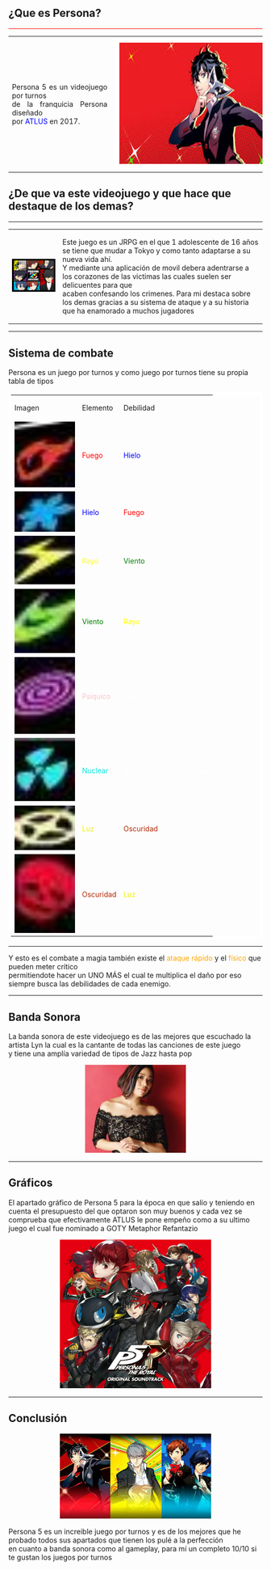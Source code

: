 <!DOCTYPE html>
<html>

<head>
<meta charset="UTF-8">
<link rel="stylesheet" type="text/css" href="tengomiedo.css">
<meta name="description" content="Página web que intenta ayudar a las personas a entra al juego Persona 5 y una mini review del juego">
<meta name="author" content="Pedro Úbeda Ruiz">
<meta name="keywords" content="Persona5, ayuda en persona, Tipos de personas">

</head>

<body>
<h2> ¿Que es <span>Persona</span>? </h3>
<hr style="background-color:red">
<table>
<tr>
	<td colspan="2"><p style="text-align:justify"> Persona 5 es un videojuego por turnos<br> de la franquicia <span> Persona </span> diseñado <br>por <span style="color:blue"> ATLUS </span> en 2017.</td>
	<td colspan="3"><center><img src="persona.jpg" alt="Imagen en la que sale el protagonista de este videojuego" style="margin-right:auto;border:10px solid white; width: 420px; height:240px"></center></td>
</tr>
</table>

<h2> ¿De que va este videojuego y que hace que destaque de los demas? </h2>
<hr>
<table>
	<tr>
		<td> <img src="p3.png"> </td>
			<td> <p> Este juego es un JRPG en el que 1 adolescente de 16 años se tiene que mudar a Tokyo y como tanto adaptarse a su nueva vida ahí. <br>
				Y mediante una aplicación de movil debera adentrarse a los corazones de las victimas las cuales suelen ser delicuentes para que <br>
				acaben confesando los crimenes. <span> Para mi destaca sobre los demas gracias a su sistema de ataque y a su historia que ha enamorado a muchos jugadores</span> </p> </td>
	
</tr>
</table>

<hr>
<h2> Sistema de combate </h2>
<p> Persona es un juego por turnos y como juego por turnos tiene su propia tabla de tipos </p>
<table style="border:5px solid white; border-spacing:15px; margin-right:auto">
	<tr>
		<td colspan="2"> <p> Imagen </p>
		<td colspan="3"> <p> Elemento </p>
		<td colspan="3"> <p> Debilidad </p>
	</tr>
	<tr>
		<td colspan="2"> <img style="width:120px; heght:72px" src="fuego.png"> </td>
		<td colspan="3"> <p style="color:red"> Fuego </p> </td>
		<td colspan="3"> <p style="color:blue"> Hielo </p> </td>
	</tr>
	<tr>
		<td colspan="2"> <img style="width:120px; heght:72px" src="hielo.png"> </td>
		<td colspan="3"> <p style="color:blue"> Hielo </p> </td>
		<td colspan="3"> <p style="color:red"> Fuego </p> </td>
	</tr>
	<tr>
		<td colspan="2"> <img style="width:120px; heght:72px" src="rayo.png"> </td>
		<td colspan="3"> <p style="color:yellow"> Rayo </p> </td>
		<td colspan="3"> <p style="color:green"> Viento </p> </td>
	</tr>
	<tr>
		<td colspan="2"> <img style="width:120px; heght:72px" src="viento.png"> </td>
		<td colspan="3"> <p style="color:green"> Viento </p> </td>
		<td colspan="3"> <p style="color:yellow"> Rayo </p> </td>
	</tr>
	<tr>
		<td colspan="2"> <img style="width:120px; heght:72px" src="Psi.png"> </td>
		<td colspan="3"> <p style="color:pink"> Psíquico </p> </td>
		<td colspan="3"> <p style="color:white"> N/A </p> </td>
	</tr>
	<tr>
		<td colspan="2"> <img style="width:120px; heght:72px" src="nuke.png"> </td>
		<td colspan="3"> <p style="color:#09e5de"> Nuclear </p> </td>
		<td colspan="3"> <p style="color:white"> Dependiendo del persona </p> </td>
	</tr>
	<tr>
		<td colspan="2"> <img style="width:120px; heght:72px" src="Luz.png"> </td>
		<td colspan="3"> <p style="color:#eff204"> Luz </p> </td>
		<td colspan="3"> <p style="color:#b22a05"> Oscuridad </p> </td>
	</tr>
	<tr>
		<td colspan="2"> <img style="width:120px; heght:72px" src="oscuridad.png"> </td>
		<td colspan="3"> <p style="color:#b22a05"> Oscuridad </p> </td>
		<td colspan="3"> <p style="color:#eff204"> Luz </p> </td>
	</tr>
</table>
<hr>
<p> Y esto es el combate a magia también existe el <span style="color:orange">ataque rápido </span> y el <span style="color:orange">físico</span> que pueden meter <span> crítico <br></span> permitiendote hacer un <span> UNO MÁS </span> el cual te multiplica el daño por eso siempre busca las debilidades de cada enemigo. </p>


<hr>
<h2> Banda Sonora </h2>
<p> La banda sonora de este videojuego es de las mejores que escuchado la artista Lyn la cual es la cantante de todas las canciones de este juego<br>
y tiene una amplía variedad de tipos de Jazz hasta pop </p>
<a href="https://open.spotify.com/intl-es/artist/5qEtLvXzYdv0G7c7rR6irX" target="_blank"> <center><img src="Lyn.png"> </center></a>

<hr>
<h2> Gráficos </h2>
<p> El apartado gráfico de Persona 5 para la época en que salío y teniendo en cuenta el presupuesto del que optaron son muy buenos y cada vez se comprueba que efectivamente <span>ATLUS</span> le pone empeño como a su ultimo juego el cual fue nominado a GOTY Metaphor Refantazio </p>
<center>	<img src="p.png"> 	</center>
<hr>

<h2> Conclusión </h2>
<center>	<img src="p2.png">	</center>
<p> Persona 5 es un increible juego por turnos y es de los mejores que he probado todos sus apartados que tienen los pulé a la perfección <br>
	en cuanto a banda sonora como al gameplay, para mí un completo 10/10 si te gustan los juegos por turnos </p>

</body>

</html>
